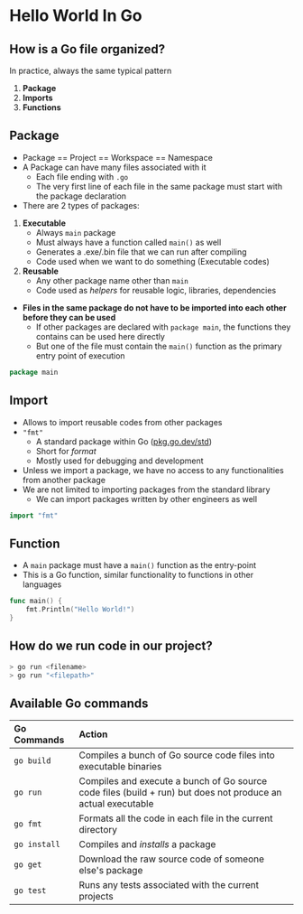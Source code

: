 # Hello World In Go

## How is a Go file organized?

In practice, always the same typical pattern

1. **Package**
2. **Imports**
3. **Functions**

## Package

- Package == Project == Workspace == Namespace
- A Package can have many files associated with it
  - Each file ending with `.go`
  - The very first line of each file in the same package must start with the package declaration
- There are 2 types of packages:

1. **Executable**
     - Always `main` package
     - Must always have a function called `main()` as well
     - Generates a .exe/.bin file that we can run after compiling
     - Code used when we want to do something (Executable codes)
2. **Reusable**
     - Any other package name other than `main`
     - Code used as *helpers* for reusable logic, libraries, dependencies

- **Files in the same package do not have to be imported into each other before they can be used**
  - If other packages are declared with `package main`, the functions they contains can be used here directly
  - But one of the file must contain the `main()` function as the primary entry point of execution

```go
package main
```

## Import

- Allows to import reusable codes from other packages
- `"fmt"`
  - A standard package within Go ([pkg.go.dev/std](https://pkg.go.dev/std))
  - Short for *format*
  - Mostly used for debugging and development
- Unless we import a package, we have no access to any functionalities from another package
- We are not limited to importing packages from the standard library
  - We can import packages written by other engineers as well

```go
import "fmt"
```

## Function

- A `main` package must have a `main()` function as the entry-point
- This is a Go function, similar functionality to functions in other languages

```go
func main() {
    fmt.Println("Hello World!")
}
```

## How do we run code in our project?

```sh
> go run <filename>
> go run "<filepath>"
```

## Available Go commands

Go Commands | Action
:--|:--
`go build`|Compiles a bunch of Go source code files into executable binaries
`go run`|Compiles and execute a bunch of Go source code files (build + run) but does not produce an actual executable
`go fmt`|Formats all the code in each file in the current directory
`go install`|Compiles and *installs* a package
`go get`|Download the raw source code of someone else's package
`go test`|Runs any tests associated with the current projects
